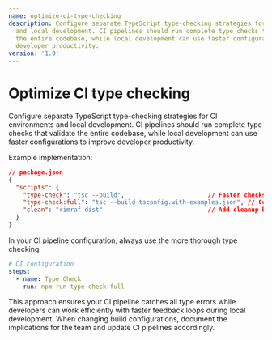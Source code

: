 ```yaml
---
name: optimize-ci-type-checking
description: Configure separate TypeScript type-checking strategies for CI environments
  and local development. CI pipelines should run complete type checks that validate
  the entire codebase, while local development can use faster configurations to improve
  developer productivity.
version: '1.0'
---
```

# Optimize CI type checking

Configure separate TypeScript type-checking strategies for CI environments and local development. CI pipelines should run complete type checks that validate the entire codebase, while local development can use faster configurations to improve developer productivity.

Example implementation:
```json
// package.json
{
  "scripts": {
    "type-check": "tsc --build",                       // Faster checks for local development
    "type-check:full": "tsc --build tsconfig.with-examples.json", // Comprehensive checks for CI
    "clean": "rimraf dist"                             // Add cleanup before builds
  }
}
```

In your CI pipeline configuration, always use the more thorough type checking:
```yaml
# CI configuration
steps:
  - name: Type Check
    run: npm run type-check:full
```

This approach ensures your CI pipeline catches all type errors while developers can work efficiently with faster feedback loops during local development. When changing build configurations, document the implications for the team and update CI pipelines accordingly.
